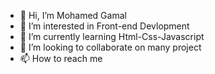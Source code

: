 - 👋 Hi, I’m Mohamed Gamal
- 👀 I’m interested in Front-end Devlopment
- 🌱 I’m currently learning Html-Css-Javascript
- 💞️ I’m looking to collaborate on many project 
- 📫 How to reach me 

<!---
Mohamedgamal2331999/Mohamedgamal2331999 is a ✨ special ✨ repository because its `README.md` (this file) appears on your GitHub profile.
You can click the Preview link to take a look at your changes.
--->

